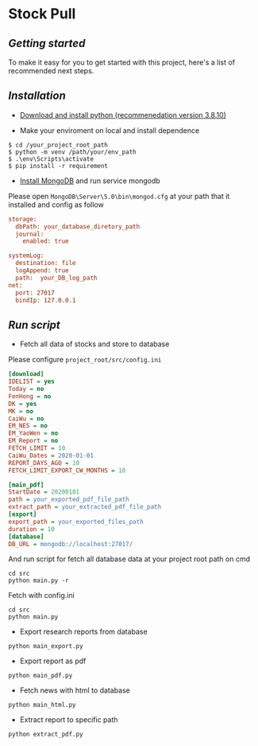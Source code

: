 <!-- @format -->

# **Stock Pull**

## _Getting started_

To make it easy for you to get started with this project, here's a list of recommended next steps.

## _Installation_

- [Download and install python (recommenedation version 3.8.10)](https://www.python.org/ftp/python/3.8.10/python-3.8.10-amd64.exe)

- Make your enviroment on local and install dependence

```
$ cd /your_project_root_path
$ python -m venv /path/your/env_path
$ .\env\Scripts\activate
$ pip install -r requirement
```

- [Install MongoDB](https://fastdl.mongodb.org/windows/mongodb-windows-x86_64-5.0.6-signed.msi) and run service mongodb

Please open `MongoDB\Server\5.0\bin\mongod.cfg` at your path that it installed and config as follow

```cfg
storage:
  dbPath: your_database_diretory_path
  journal:
    enabled: true

systemLog:
  destination: file
  logAppend: true
  path:  your_DB_log_path
net:
  port: 27017
  bindIp: 127.0.0.1
```

## _Run script_

- Fetch all data of stocks and store to database

Please configure `project_root/src/config.ini`

```ini
[download]
IDELIST = yes
Today = no
FenHong = no
DK = yes
MK = no
CaiWu = no
EM_NES = no
EM_YaoWen = no
EM_Report = no
FETCH_LIMIT = 10
CaiWu_Dates = 2020-01-01
REPORT_DAYS_AGO = 10
FETCH_LIMIT_EXPORT_CW_MONTHS = 10

[main_pdf]
StartDate = 20200101
path = your_exported_pdf_file_path
extract_path = your_extracted_pdf_file_path
[export]
export_path = your_exported_files_path
duration = 10
[database]
DB_URL = mongodb://localhost:27017/
```

And run script for fetch all database data at your project root path on cmd

```
cd src
python main.py -r
```

Fetch with config.ini 
```
cd src
python main.py
``` 

- Export research reports from database

```
python main_export.py
```

- Export report as pdf

```
python main_pdf.py
```

- Fetch news with html to database

```
python main_html.py
```

- Extract report to specific path

```
python extract_pdf.py
```
